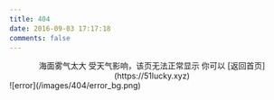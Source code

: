 ```yaml
---
title: 404
date: 2016-09-03 17:17:18
comments: false
---
```

<center>
海面雾气太大
受天气影响，该页无法正常显示
你可以 [返回首页](https://51lucky.xyz)
</center>
![error](/images/404/error_bg.png)
